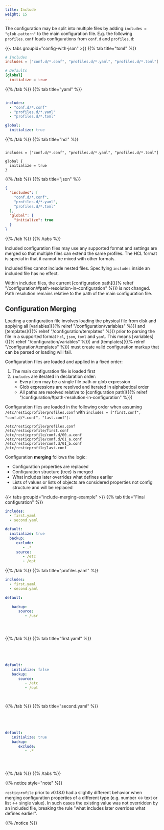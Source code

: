 ```yaml
---
title: Include
weight: 15
---
```


The configuration may be split into multiple files by adding `includes = "glob-pattern"` to the main configuration file. 
E.g. the following `profiles.conf` loads configurations from `conf.d` and `profiles.d`:

{{< tabs groupid="config-with-json" >}}
{{% tab title="toml" %}}

```toml
# Includes
includes = ["conf.d/*.conf", "profiles.d/*.yaml", "profiles.d/*.toml"]

# Defaults
[global]
  initialize = true
```


{{% /tab %}}
{{% tab title="yaml" %}}

```yaml
        
includes:
  - "conf.d/*.conf"
  - "profiles.d/*.yaml"
  - "profiles.d/*.toml"

global:
  initialize: true

```

{{% /tab %}}
{{% tab title="hcl" %}}

```hcl

includes = ["conf.d/*.conf", "profiles.d/*.yaml", "profiles.d/*.toml"]

global {
  initialize = true
}
```

{{% /tab %}}
{{% tab title="json" %}}

```json
{
  "includes": [
    "conf.d/*.conf",
    "profiles.d/*.yaml",
    "profiles.d/*.toml"
  ],
  "global": {
    "initialize": true
  }
}
```

{{% /tab %}}
{{% /tabs %}}


Included configuration files may use any supported format and settings are merged so that multiple files can extend the same profiles.
The HCL format is special in that it cannot be mixed with other formats.

Included files cannot include nested files. Specifying `includes` inside an included file has no effect.

Within included files, the current [configuration path]({{% relref "/configuration/#path-resolution-in-configuration" %}}) is not changed. Path resolution remains relative to the path of the main configuration file.

## Configuration Merging

Loading a configuration file involves loading the physical file from disk and applying all [variables]({{% relref "/configuration/variables" %}}) and [templates]({{% relref "/configuration/templates" %}}) prior to parsing the file in a supported format `hcl`, `json`, `toml` and `yaml`. This means [variables]({{% relref "/configuration/variables" %}}) and [templates]({{% relref "/configuration/templates" %}}) must create valid configuration markup that can be parsed or loading will fail.

Configuration files are loaded and applied in a fixed order:

1. The main configuration file is loaded first
2. `includes` are iterated in declaration order:
   * Every item may be a single file path or glob expression
   * Glob expressions are resolved and iterated in alphabetical order
   * All paths are resolved relative to [configuration path]({{% relref "/configuration/#path-resolution-in-configuration" %}})

Configuration files are loaded in the following order when assuming `/etc/resticprofile/profiles.conf` with `includes = ["first.conf", "conf.d/*.conf", "last.conf"]`:
```
/etc/resticprofile/profiles.conf
/etc/resticprofile/first.conf
/etc/resticprofile/conf.d/00_a.conf
/etc/resticprofile/conf.d/01_a.conf
/etc/resticprofile/conf.d/01_b.conf
/etc/resticprofile/last.conf
```

Configuration **merging** follows the logic:

* Configuration properties are replaced
* Configuration structure (tree) is merged
* What includes later overrides what defines earlier
* Lists of values or lists of objects are considered properties not config structure and will be replaced


{{< tabs groupid="include-merging-example" >}}
{{% tab title="Final configuration" %}}

```yaml
includes:
  - first.yaml
  - second.yaml

default:
  initialize: true
  backup:
     exclude:
        - .*
     source:
        - /etc
        - /opt
```

{{% /tab %}}
{{% tab title="profiles.yaml" %}}

```yaml
includes:
  - first.yaml
  - second.yaml

default:
   
   backup:
      source:
         - /usr


        
```

{{% /tab %}}
{{% tab title="first.yaml" %}}

```yaml
        



default:
   initialize: false
   backup:
      source:
         - /etc
         - /opt

        
```

{{% /tab %}}
{{% tab title="second.yaml" %}}

```yaml
        



default:
   initialize: true
   backup:
      exclude:
         - .*


        
```

{{% /tab %}}
{{% /tabs %}}


{{% notice style="note" %}}

`resticprofile` prior to v0.18.0 had a slightly different behavior when merging configuration properties of a different type (e.g. number <-> text or list <-> single value). In such cases the existing value was not overridden by an included file, breaking the rule "what includes later overrides what defines earlier".

{{% /notice %}}


